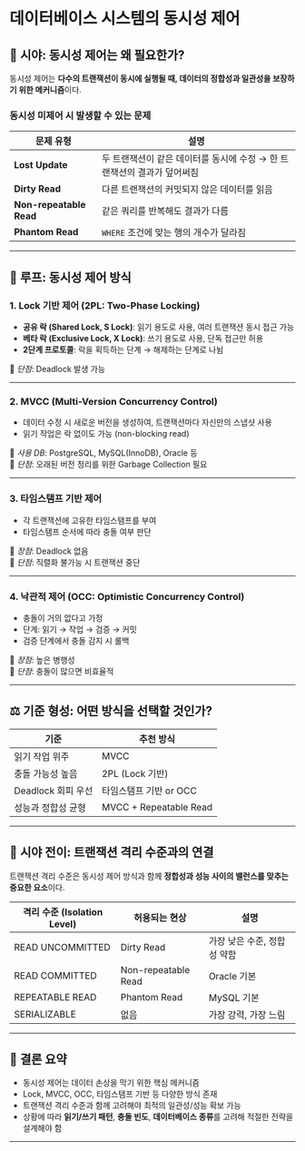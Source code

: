 # 데이터베이스 시스템의 동시성 제어

## 📌 시야: 동시성 제어는 왜 필요한가?

동시성 제어는 **다수의 트랜잭션이 동시에 실행될 때, 데이터의 정합성과 일관성을 보장하기 위한 메커니즘**이다.

### 동시성 미제어 시 발생할 수 있는 문제

| 문제 유형 | 설명 |
|-----------|------|
| **Lost Update** | 두 트랜잭션이 같은 데이터를 동시에 수정 → 한 트랜잭션의 결과가 덮어써짐 |
| **Dirty Read** | 다른 트랜잭션의 커밋되지 않은 데이터를 읽음 |
| **Non-repeatable Read** | 같은 쿼리를 반복해도 결과가 다름 |
| **Phantom Read** | `WHERE` 조건에 맞는 행의 개수가 달라짐 |

---

## 🔄 루프: 동시성 제어 방식

### 1. Lock 기반 제어 (2PL: Two-Phase Locking)

- **공유 락 (Shared Lock, S Lock)**: 읽기 용도로 사용, 여러 트랜잭션 동시 접근 가능
- **베타 락 (Exclusive Lock, X Lock)**: 쓰기 용도로 사용, 단독 접근만 허용
- **2단계 프로토콜**: 락을 획득하는 단계 → 해제하는 단계로 나뉨

📌 *단점*: Deadlock 발생 가능

---

### 2. MVCC (Multi-Version Concurrency Control)

- 데이터 수정 시 새로운 버전을 생성하여, 트랜잭션마다 자신만의 스냅샷 사용
- 읽기 작업은 락 없이도 가능 (non-blocking read)

📌 *사용 DB*: PostgreSQL, MySQL(InnoDB), Oracle 등  
📌 *단점*: 오래된 버전 정리를 위한 Garbage Collection 필요

---

### 3. 타임스탬프 기반 제어

- 각 트랜잭션에 고유한 타임스탬프를 부여
- 타임스탬프 순서에 따라 충돌 여부 판단

📌 *장점*: Deadlock 없음  
📌 *단점*: 직렬화 불가능 시 트랜잭션 중단

---

### 4. 낙관적 제어 (OCC: Optimistic Concurrency Control)

- 충돌이 거의 없다고 가정
- 단계: 읽기 → 작업 → 검증 → 커밋
- 검증 단계에서 충돌 감지 시 롤백

📌 *장점*: 높은 병행성  
📌 *단점*: 충돌이 많으면 비효율적

---

## ⚖ 기준 형성: 어떤 방식을 선택할 것인가?

| 기준 | 추천 방식 |
|------|-----------|
| 읽기 작업 위주 | MVCC |
| 충돌 가능성 높음 | 2PL (Lock 기반) |
| Deadlock 회피 우선 | 타임스탬프 기반 or OCC |
| 성능과 정합성 균형 | MVCC + Repeatable Read |

---

## 🔭 시야 전이: 트랜잭션 격리 수준과의 연결

트랜잭션 격리 수준은 동시성 제어 방식과 함께 **정합성과 성능 사이의 밸런스를 맞추는 중요한 요소**이다.

| 격리 수준 (Isolation Level) | 허용되는 현상 | 설명 |
|-----------------------------|----------------|------|
| READ UNCOMMITTED | Dirty Read | 가장 낮은 수준, 정합성 약함 |
| READ COMMITTED | Non-repeatable Read | Oracle 기본 |
| REPEATABLE READ | Phantom Read | MySQL 기본 |
| SERIALIZABLE | 없음 | 가장 강력, 가장 느림 |

---

## 🧩 결론 요약

- 동시성 제어는 데이터 손상을 막기 위한 핵심 메커니즘
- Lock, MVCC, OCC, 타임스탬프 기반 등 다양한 방식 존재
- 트랜잭션 격리 수준과 함께 고려해야 최적의 일관성/성능 확보 가능
- 상황에 따라 **읽기/쓰기 패턴**, **충돌 빈도**, **데이터베이스 종류**를 고려해 적절한 전략을 설계해야 함

---
